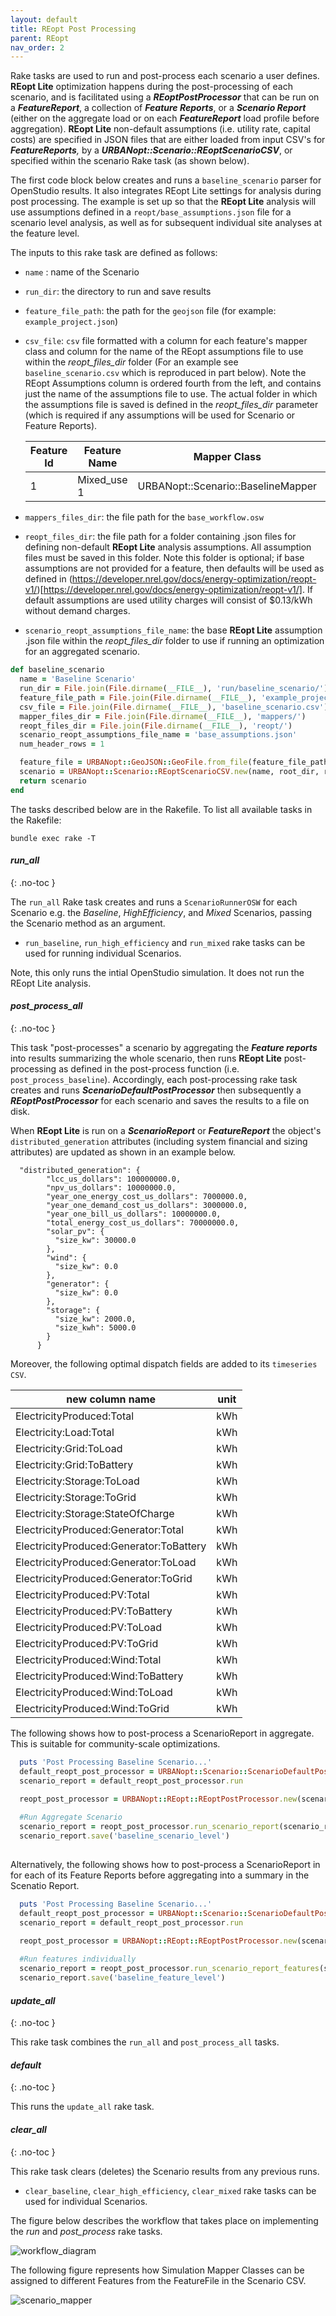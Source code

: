 ```yaml
---
layout: default
title: REopt Post Processing
parent: REopt
nav_order: 2
---
```


Rake tasks are used to run and post-process each scenario a user defines. **REopt Lite** optimization happens during the post-processing of each scenario, and is facilitated using a _**REoptPostProcessor**_ that can be run on a _**FeatureReport**_, a collection of _**Feature Reports**_, or a _**Scenario Report**_ (either on the aggregate load or on each _**FeatureReport**_ load profile before aggregation). **REopt Lite** non-default assumptions (i.e. utility rate, capital costs) are specified in JSON files that are either loaded from input CSV's for _**FeatureReports**,_ by a  _**URBANopt::Scenario::REoptScenarioCSV**_, or specified within the scenario Rake task (as shown below). 

The first code block below creates and runs a `baseline_scenario` parser for OpenStudio results. It also integrates REopt Lite settings for analysis during post processing. The example is set up so that the **REopt Lite** analysis will use assumptions defined in a `reopt/base_assumptions.json` file for a scenario level analysis, as well as for subsequent individual site analyses at the feature level. 

The inputs to this rake task are defined as follows:

- `name` : name of the Scenario
- `run_dir`: the directory to run and save results
- `feature_file_path`: the  path for the `geojson` file (for example: `example_project.json`)
- `csv_file`: `csv` file formatted with a column for each feature's mapper class and column for the name of the REopt assumptions file to use within the _reopt_files_dir_ folder (For an example see `baseline_scenario.csv` which is reproduced in part below). Note the REopt Assumptions column is ordered fourth from the left, and contains just the name of the assumptions file to use. The actual folder in which the assumptions file is saved is defined in the _reopt_files_dir_ parameter (which is required if any assumptions will be used for Scenario or Feature Reports).

  | Feature Id | Feature Name | Mapper Class                       | REopt Assumptions     |
  |------------|--------------|------------------------------------|-----------------------| 
  | 1          | Mixed_use 1  | URBANopt::Scenario::BaselineMapper | base_assumptions.json | 

- `mappers_files_dir`: the file path for the `base_workflow.osw`
- `reopt_files_dir`: the file path for a folder containing .json files for defining non-default **REopt Lite** analysis assumptions. All assumption files must be saved in this folder. Note this folder is optional; if base assumptions are not provided for a feature, then defaults will be used as defined in (https://developer.nrel.gov/docs/energy-optimization/reopt-v1/)[https://developer.nrel.gov/docs/energy-optimization/reopt-v1/].  If default assumptions are used utility charges will consist of $0.13/kWh without demand charges.
- `scenario_reopt_assumptions_file_name`: the base **REopt Lite** assumption .json file within the _reopt_files_dir_ folder to use if running an optimization for an aggregated scenario.

````ruby
def baseline_scenario
  name = 'Baseline Scenario'
  run_dir = File.join(File.dirname(__FILE__), 'run/baseline_scenario/')
  feature_file_path = File.join(File.dirname(__FILE__), 'example_project.json')
  csv_file = File.join(File.dirname(__FILE__), 'baseline_scenario.csv')
  mapper_files_dir = File.join(File.dirname(__FILE__), 'mappers/')
  reopt_files_dir = File.join(File.dirname(__FILE__), 'reopt/')
  scenario_reopt_assumptions_file_name = 'base_assumptions.json'
  num_header_rows = 1

  feature_file = URBANopt::GeoJSON::GeoFile.from_file(feature_file_path)
  scenario = URBANopt::Scenario::REoptScenarioCSV.new(name, root_dir, run_dir, feature_file, mapper_files_dir, csv_file, num_header_rows, reopt_files_dir, scenario_reopt_assumptions_file_name)
  return scenario
end
````

The tasks described below are in the Rakefile. To list all available tasks in the Rakefile:

```terminal
bundle exec rake -T
```

#### *run_all*

{: .no-toc }

The `run_all` Rake task creates and runs a `ScenarioRunnerOSW` for each Scenario e.g. the
*Baseline*, *HighEfficiency*, and *Mixed* Scenarios, passing the Scenario method as an argument.

- `run_baseline`, `run_high_efficiency` and `run_mixed` rake tasks can be used for running individual Scenarios.

Note, this only runs the intial OpenStudio simulation. It does not run the REopt Lite analysis.

#### *post_process_all*

{: .no-toc }

This task "post-processes" a scenario by aggregating the _**Feature reports**_ into results summarizing the whole scenario, then runs **REopt Lite** post-processing as defined in the post-process function (i.e. `post_process_baseline`). Accordingly, each post-processing rake task creates and runs _**ScenarioDefaultPostProcessor**_ then subsequently a _**REoptPostProcessor**_ for each scenario and saves the results to a file on disk.

When **REopt Lite** is run on a _**ScenarioReport**_ or _**FeatureReport**_ the object's `distributed_generation` attributes (including system financial and sizing attributes) are updated as shown in an example below. 

```
  "distributed_generation": {
        "lcc_us_dollars": 100000000.0,
        "npv_us_dollars": 10000000.0,
        "year_one_energy_cost_us_dollars": 7000000.0,
        "year_one_demand_cost_us_dollars": 3000000.0,
        "year_one_bill_us_dollars": 10000000.0,
        "total_energy_cost_us_dollars": 70000000.0,
        "solar_pv": {
          "size_kw": 30000.0
        },
        "wind": {
          "size_kw": 0.0
        },
        "generator": {
          "size_kw": 0.0
        },
        "storage": {
          "size_kw": 2000.0,
          "size_kwh": 5000.0
        }
      }
```

Moreover, the following optimal dispatch fields are added to its `timeseries CSV`.

|            new column name               |  unit   |
| -----------------------------------------| ------- |
| ElectricityProduced:Total                | kWh     |
| Electricity:Load:Total                   | kWh     |
| Electricity:Grid:ToLoad                  | kWh     |
| Electricity:Grid:ToBattery               | kWh     |
| Electricity:Storage:ToLoad               | kWh     |
| Electricity:Storage:ToGrid               | kWh     |
| Electricity:Storage:StateOfCharge        | kWh     |
| ElectricityProduced:Generator:Total      | kWh     |
| ElectricityProduced:Generator:ToBattery  | kWh     |
| ElectricityProduced:Generator:ToLoad     | kWh     |
| ElectricityProduced:Generator:ToGrid     | kWh     |
| ElectricityProduced:PV:Total             | kWh     |
| ElectricityProduced:PV:ToBattery         | kWh     |
| ElectricityProduced:PV:ToLoad            | kWh     |
| ElectricityProduced:PV:ToGrid            | kWh     |
| ElectricityProduced:Wind:Total           | kWh     |
| ElectricityProduced:Wind:ToBattery       | kWh     |
| ElectricityProduced:Wind:ToLoad          | kWh     |
| ElectricityProduced:Wind:ToGrid          | kWh     |


The following shows how to post-process a ScenarioReport in aggregate. This is suitable for community-scale optimizations. 

````ruby
  puts 'Post Processing Baseline Scenario...'
  default_reopt_post_processor = URBANopt::Scenario::ScenarioDefaultPostProcessor.new(baseline_scenario) 
  scenario_report = default_reopt_post_processor.run

  reopt_post_processor = URBANopt::REopt::REoptPostProcessor.new(scenario_report,baseline_scenario.scenario_reopt_assumptions_file, baseline_scenario.reopt_feature_assumptions, DEVELOPER_NREL_KEY) 
  
  #Run Aggregate Scenario
  scenario_report = reopt_post_processor.run_scenario_report(scenario_report, reopt_post_processor.scenario_reopt_default_assumptions_hash, reopt_post_processor.scenario_reopt_default_output_file, reopt_post_processor.scenario_timeseries_default_output_file)
  scenario_report.save('baseline_scenario_level')
  
````

Alternatively, the following shows how to post-process a ScenarioReport in for each of its Feature Reports before aggregating into a summary in the Scenatio Report.

````ruby
  puts 'Post Processing Baseline Scenario...'
  default_reopt_post_processor = URBANopt::Scenario::ScenarioDefaultPostProcessor.new(baseline_scenario) 
  scenario_report = default_reopt_post_processor.run

  reopt_post_processor = URBANopt::REopt::REoptPostProcessor.new(scenario_report,baseline_scenario.scenario_reopt_assumptions_file, baseline_scenario.reopt_feature_assumptions, DEVELOPER_NREL_KEY) 
  
  #Run features individually  
  scenario_report = reopt_post_processor.run_scenario_report_features(scenario_report, reopt_post_processor.feature_reports_reopt_default_assumption_hashes, reopt_post_processor.feature_reports_reopt_default_output_files, reopt_post_processor.feature_reports_timeseries_default_output_files)
  scenario_report.save('baseline_feature_level')
````


#### *update_all*

{: .no-toc }

This rake task combines the `run_all` and `post_process_all` tasks.

#### *default*

{: .no-toc }

This runs the `update_all` rake task.

#### *clear_all*

{: .no-toc }

This rake task clears (deletes) the Scenario results from any previous runs.

- `clear_baseline`, `clear_high_efficiency`, `clear_mixed` rake tasks can be used for
  individual Scenarios.

The figure below describes the workflow that takes place on  implementing the *run* and *post_process* rake tasks.

![workflow_diagram](../doc_files/reopt-workflow-diagram.jpg)


The following figure represents how Simulation Mapper Classes can be assigned to different
Features from the FeatureFile in the Scenario CSV.

![scenario_mapper](../doc_files/reopt-scenario_mapper.jpg)